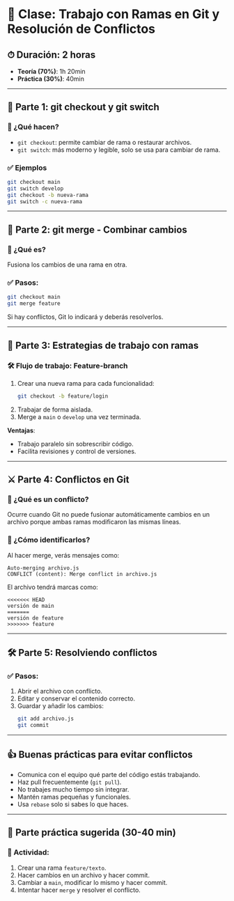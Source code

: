 
# 🧠 Clase: Trabajo con Ramas en Git y Resolución de Conflictos

## ⏱ Duración: 2 horas  
- **Teoría (70%)**: 1h 20min  
- **Práctica (30%)**: 40min  

---

## 🧩 Parte 1: git checkout y git switch

### 📌 ¿Qué hacen?
- `git checkout`: permite cambiar de rama o restaurar archivos.
- `git switch`: más moderno y legible, solo se usa para cambiar de rama.

### ✅ Ejemplos
```bash
git checkout main
git switch develop
git checkout -b nueva-rama
git switch -c nueva-rama
```

---

## 🔀 Parte 2: git merge - Combinar cambios

### 📌 ¿Qué es?
Fusiona los cambios de una rama en otra.

### ✅ Pasos:
```bash
git checkout main
git merge feature
```

Si hay conflictos, Git lo indicará y deberás resolverlos.

---

## 🌿 Parte 3: Estrategias de trabajo con ramas

### 🛠 Flujo de trabajo: Feature-branch
1. Crear una nueva rama para cada funcionalidad:
   ```bash
   git checkout -b feature/login
   ```
2. Trabajar de forma aislada.
3. Merge a `main` o `develop` una vez terminada.

**Ventajas**:
- Trabajo paralelo sin sobrescribir código.
- Facilita revisiones y control de versiones.

---

## ⚔️ Parte 4: Conflictos en Git

### 🤯 ¿Qué es un conflicto?
Ocurre cuando Git no puede fusionar automáticamente cambios en un archivo porque ambas ramas modificaron las mismas líneas.

### 🔎 ¿Cómo identificarlos?
Al hacer merge, verás mensajes como:
```
Auto-merging archivo.js
CONFLICT (content): Merge conflict in archivo.js
```

El archivo tendrá marcas como:
```text
<<<<<<< HEAD
versión de main
=======
versión de feature
>>>>>>> feature
```

---

## 🛠 Parte 5: Resolviendo conflictos

### ✅ Pasos:
1. Abrir el archivo con conflicto.
2. Editar y conservar el contenido correcto.
3. Guardar y añadir los cambios:
   ```bash
   git add archivo.js
   git commit
   ```

---

## 👍 Buenas prácticas para evitar conflictos

- Comunica con el equipo qué parte del código estás trabajando.
- Haz pull frecuentemente (`git pull`).
- No trabajes mucho tiempo sin integrar.
- Mantén ramas pequeñas y funcionales.
- Usa `rebase` solo si sabes lo que haces.

---

## 🧪 Parte práctica sugerida (30-40 min)

### 🔧 Actividad:
1. Crear una rama `feature/texto`.
2. Hacer cambios en un archivo y hacer commit.
3. Cambiar a `main`, modificar lo mismo y hacer commit.
4. Intentar hacer `merge` y resolver el conflicto.